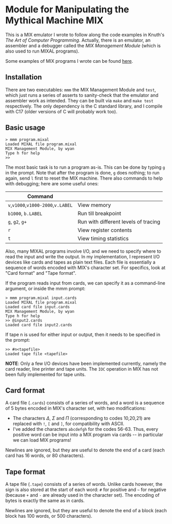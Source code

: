 # Module for Manipulating the Mythical Machine MIX

This is a MIX emulator I wrote to follow along the code examples in Knuth's _The Art of Computer Programming_. Actually, there is an emulator, an assembler and a debugger called the _MIX Management Module_ (which is also used to run MIXAL programs).

Some examples of MIX programs I wrote can be found [here](https://github.com/greysome/mixstuff).

## Installation

There are two executables: `mmm` the MIX Management Module and `test`, which just runs a series of asserts to sanity-check that the emulator and assembler work as intended. They can be built via `make` and `make test` respectively. The only dependency is the C standard library, and I compile with C17 (older versions of C will probably work too).

## Basic usage

```
> mmm program.mixal
Loaded MIXAL file program.mixal
MIX Management Module, by wyan
Type h for help
>>
```

The most basic task is to run a program as-is. This can be done by typing `g` in the prompt. Note that after the program is done, `g` does nothing; to run again, send `l` first to reset the MIX machine. There also commands to help with debugging; here are some useful ones:

|  Command |   |
| ------------ | ------------ |
| `v`,`v1000`,`v1000-2000`,`v.LABEL` | View memory |
| `b1000`, `b.LABEL` | Run till breakpoint |
| `g`, `g2`, `g+` | Run with different levels of tracing |
| `r` | View register contents |
| `t` | View timing statistics |

Also, many MIXAL programs involve I/O, and we need to specify where to read the input and write the output. In my implementation, I represent I/O devices like cards and tapes as plain text files. Each file is essentially a sequence of words encoded with MIX's character set. For specifics, look at "Card format" and "Tape format".

If the program reads input from cards, we can specify it as a command-line argument, or inside the mmm prompt:

```
> mmm program.mixal input.cards
Loaded MIXAL file program.mixal
Loaded card file input.cards
MIX Management Module, by wyan
Type h for help
>> @input2.cards
Loaded card file input2.cards
```

If tape n is used for either input or output, then it needs to be specified in the prompt:

```
>> #n<tapefile>
Loaded tape file <tapefile>
```

**NOTE**: Only a few I/O devices have been implemented currently, namely the card reader, line printer and tape units. The `IOC` operation in MIX has not been fully implemented for tape units.

## Card format

A card file (`.cards`) consists of a series of words, and a word is a sequence of 5 bytes encoded in MIX's character set, with two modifications:
- The characters $\Delta$, $\Sigma$ and $\Pi$ (corresponding to codes 10,20,21) are replaced with `!`, `[` and `]`, for compatibility with ASCII.
- I've added the characters `abcdefgh` for the codes 56-63. Thus, every positive word can be input into a MIX program via cards -- in particular we can load MIX programs!

Newlines are ignored, but they are useful to denote the end of a card (each card has 16 words, or 80 characters).

## Tape format

A tape file (`.tape`) consists of a series of words. Unlike cards however, the sign is also stored at the start of each word: `#` for positive and `~` for negative (because `+` and `-` are already used in the character set). The encoding of bytes is exactly the same as in cards.

Newlines are ignored, but they are useful to denote the end of a block (each block has 100 words, or 500 characters).